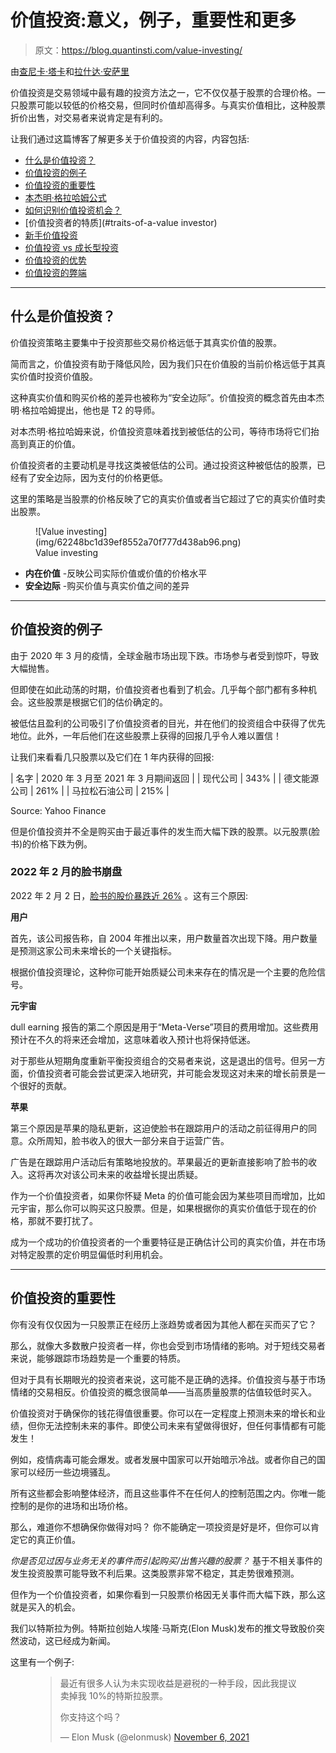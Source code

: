 # 价值投资:意义，例子，重要性和更多

> 原文：<https://blog.quantinsti.com/value-investing/>

由[查尼卡·塔卡](https://www.linkedin.com/in/chainika-bahl-thakar-b32971155/)和[拉什达·安萨里](https://www.linkedin.com/in/rushda-ansari-82261214a)

价值投资是交易领域中最有趣的投资方法之一，它不仅仅基于股票的合理价格。一只股票可能以较低的价格交易，但同时价值却高得多。与真实价值相比，这种股票折价出售，对交易者来说肯定是有利的。

让我们通过这篇博客了解更多关于价值投资的内容，内容包括:

*   [什么是价值投资？](#what-is-value-investing)
*   [价值投资的例子](#example-of-value-investing)
*   [价值投资的重要性](#importance-of-value-investing)
*   [本杰明·格拉哈姆公式](#formula-of-benjamin-graham)
*   [如何识别价值投资机会？](#how-to-identify-value-investing-opportunities)
*   [价值投资者的特质](#traits-of-a-value investor)
*   [新手价值投资](#value-investing-for-beginners)
*   [价值投资 vs 成长型投资](#value-investing-vs-growth-investing)
*   [价值投资的优势](#advantages-of-value-investing)
*   [价值投资的弊端](#disadvantages-of-value-investing)

* * *

## 什么是价值投资？

价值投资策略主要集中于投资那些交易价格远低于其真实价值的股票。

简而言之，价值投资有助于降低风险，因为我们只在价值股的当前价格远低于其真实价值时投资价值股。

这种真实价值和购买价格的差异也被称为“安全边际”。价值投资的概念首先由本杰明·格拉哈姆提出，他也是 T2 的导师。

对本杰明·格拉哈姆来说，价值投资意味着找到被低估的公司，等待市场将它们抬高到真正的价值。

价值投资者的主要动机是寻找这类被低估的公司。通过投资这种被低估的股票，已经有了安全边际，因为支付的价格更低。

这里的策略是当股票的价格反映了它的真实价值或者当它超过了它的真实价值时卖出股票。

<figure class="kg-card kg-image-card kg-width-full kg-card-hascaption">![Value investing](img/62248bc1d39ef8552a70f777d438ab96.png)

<figcaption>Value investing</figcaption>

</figure>

*   **内在价值** -反映公司实际价值或价值的价格水平
*   **安全边际** -购买价值与真实价值之间的差异

* * *

## 价值投资的例子

由于 2020 年 3 月的疫情，全球金融市场出现下跌。市场参与者受到惊吓，导致大幅抛售。

但即使在如此动荡的时期，价值投资者也看到了机会。几乎每个部门都有多种机会。这些股票是根据它们的估价确定的。

被低估且盈利的公司吸引了价值投资者的目光，并在他们的投资组合中获得了优先地位。此外，一年后他们在这些股票上获得的回报几乎令人难以置信！

让我们来看看几只股票以及它们在 1 年内获得的回报:

| 名字 | 2020 年 3 月至 2021 年 3 月期间返回 |
| 现代公司 | 343% |
| 德文能源公司 | 261% |
| 马拉松石油公司 | 215% |

Source: Yahoo Finance

但是价值投资并不全是购买由于最近事件的发生而大幅下跌的股票。以元股票(脸书)的价格下跌为例。

### 2022 年 2 月的脸书崩盘

2022 年 2 月 2 日，[脸书的股价暴跌近 26%](https://www.cnbc.com/2022/02/03/facebook-shares-plummet-22percent-after-reporting-weak-guidance.html) 。这有三个原因:

**用户**

首先，该公司报告称，自 2004 年推出以来，用户数量首次出现下降。用户数量是预测这家公司未来增长的一个关键指标。

根据价值投资理论，这种你可能开始质疑公司未来存在的情况是一个主要的危险信号。

**元宇宙**

dull earning 报告的第二个原因是用于“Meta-Verse”项目的费用增加。这些费用预计在不久的将来还会增加，这意味着收入预计也将保持低迷。

对于那些从短期角度重新平衡投资组合的交易者来说，这是退出的信号。但另一方面，价值投资者可能会尝试更深入地研究，并可能会发现这对未来的增长前景是一个很好的贡献。

**苹果**

第三个原因是苹果的隐私更新，这迫使脸书在跟踪用户的活动之前征得用户的同意。众所周知，脸书收入的很大一部分来自于运营广告。

广告是在跟踪用户活动后有策略地投放的。苹果最近的更新直接影响了脸书的收入。这将再次对该公司未来的收益增长提出质疑。

作为一个价值投资者，如果你怀疑 Meta 的价值可能会因为某些项目而增加，比如元宇宙，那么你可以购买这只股票。但是，如果根据你的真实价值低于现在的价格，那就不要打扰了。

成为一个成功的价值投资者的一个重要特征是正确估计公司的真实价值，并在市场对特定股票的定价明显偏低时利用机会。

* * *

## 价值投资的重要性

你有没有仅仅因为一只股票正在经历上涨趋势或者因为其他人都在买而买了它？

那么，就像大多数散户投资者一样，你也会受到市场情绪的影响。对于短线交易者来说，能够跟踪市场趋势是一个重要的特质。

但对于具有长期眼光的投资者来说，这可能不是正确的选择。价值投资与基于市场情绪的交易相反。价值投资的概念很简单——当高质量股票的估值较低时买入。

价值投资对于确保你的钱花得值很重要。你可以在一定程度上预测未来的增长和业绩，但你无法控制未来的事件。即使公司未来有望做得很好，但任何事情都有可能发生！

例如，疫情病毒可能会爆发。或者发展中国家可以开始暗示冷战。或者你自己的国家可以经历一些边境骚乱。

所有这些都会影响整体经济，而且这些事件不在任何人的控制范围之内。你唯一能控制的是你的进场和出场价格。

那么，难道你不想确保你做得对吗？
你不能确定一项投资是好是坏，但你可以肯定它的真正价值。

*你是否见过因与业务无关的事件而引起购买/出售兴趣的股票？* 基于不相关事件的发生投资股票可能导致不利后果。这类股票非常不稳定，其走势很难预测。

但作为一个价值投资者，如果你看到一只股票价格因无关事件而大幅下跌，那么这就是买入的机会。

我们以特斯拉为例。特斯拉创始人埃隆·马斯克(Elon Musk)发布的推文导致股价突然波动，这已经成为新闻。

这里有一个例子:

<figure class="kg-card kg-embed-card">

> 最近有很多人认为未实现收益是避税的一种手段，因此我提议卖掉我 10%的特斯拉股票。
> 
> 你支持这个吗？
> 
> — Elon Musk (@elonmusk) [November 6, 2021](https://twitter.com/elonmusk/status/1457064697782489088?ref_src=twsrc%5Etfw)

</figure>